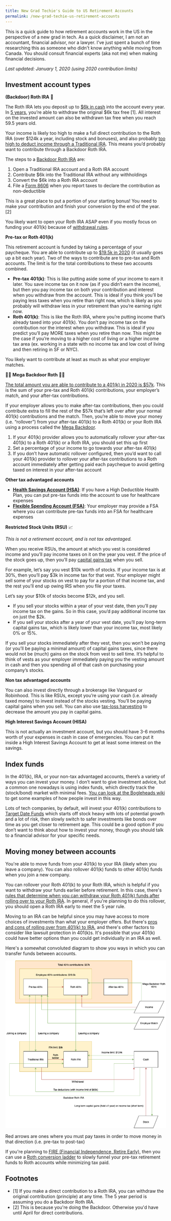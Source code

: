```yaml
---
title: New Grad Techie's Guide to US Retirement Accounts
permalink: /new-grad-techie-us-retirement-accounts
---
```


This is a quick guide to how retirement accounts work in the US in the perspective of a new grad in tech. As a quick disclaimer, I am not an accountant, financial advisor, nor a lawyer. I’ve just spent a bunch of time researching this as someone who didn't know anything while moving from Canada. You should consult financial experts (aka not me) when making financial decisions.

*Last updated: January 1, 2020 (using 2020 contribution limits)*


## Investment account types

**(Backdoor) Roth IRA** 🚪

The Roth IRA lets you deposit up to [$6k in cash](https://www.irs.gov/retirement-plans/amount-of-roth-ira-contributions-that-you-can-make-for-2019) into the account every year. In [5 years](https://www.investopedia.com/ask/answers/05/waitingperiodroth.asp), you’re able to withdraw the original $6k tax free [1]. All interest on the invested amount can also be withdrawn tax free when you reach 59.5 years old.

Your income is likely too high to make a full direct contribution to the Roth IRA (over $124k a year, including stock and bonuses), and also probably [too high to deduct income through a Traditional IRA](https://www.irs.gov/retirement-plans/plan-participant-employee/2020-ira-contribution-and-deduction-limits-effect-of-modified-agi-on-deductible-contributions-if-you-are-covered-by-a-retirement-plan-at-work). This means you’d probably want to contribute through a Backdoor Roth IRA.

The steps to a [Backdoor Roth IRA](https://www.investopedia.com/terms/b/backdoor-roth-ira.asp) are:

1. Open a Traditional IRA account and a Roth IRA account
2. Contribute $6k into the Traditional IRA without any withholdings
3. Convert the $6k into a Roth IRA account
4. File a [Form 8606](https://www.irs.gov/forms-pubs/about-form-8606) when you report taxes to declare the contribution as non-deductible

This is a great place to put a portion of your starting bonus! You need to make your contribution and finish your conversion by the end of the year. [2]

You likely want to open your Roth IRA ASAP even if you mostly focus on funding your 401(k) because of [withdrawal rules](https://www.investopedia.com/understanding-non-qualified-roth-ira-distributions-4770842).

**Pre-tax or Roth 401(k)**

This retirement account is funded by taking a percentage of your paycheque. You are able to contribute up to [$19.5k in 2020](https://www.irs.gov/newsroom/401k-contribution-limit-increases-to-19500-for-2020-catch-up-limit-rises-to-6500) (it usually goes up a bit each year). Two of the ways to contribute are to pre-tax and Roth accounts. The limit is for the total contributions to these two accounts combined.

- **Pre-tax 401(k)**: This is like putting aside some of your income to earn it later. You save income tax on it now (as if you didn’t earn the income), but then you pay income tax on both your contribution and interest when you withdraw from the account. This is ideal if you think you’ll be paying less taxes when you retire than right now, which is likely as you probably will withdraw less in your retirement than you’re earning right now.
- **Roth 401(k)**: This is like the Roth IRA, where you’re putting income that’s already taxed into your 401(k). You don’t pay income tax on the contribution nor the interest when you withdraw. This is ideal if you predict you’ll pay MORE taxes when you retire than now. This might be the case if you’re moving to a higher cost of living or a higher income tax area (ex. working in a state with no income tax and low cost of living and then retiring in SF or NYC).

You likely want to contribute at least as much as what your employer matches.

💸🚪 **Mega Backdoor Roth** 🚪💸

[The total amount you are able to contribute to a 401(k) in 2020 is $57k](https://www.shrm.org/resourcesandtools/hr-topics/benefits/pages/2020-irs-401k-contribution-limits.aspx). This is the sum of your pre-tax and Roth 401(k) contributions, your employer’s match, and your after-tax contributions.

If your employer allows you to make after-tax contributions, then you could contribute extra to fill the rest of the $57k that’s left over after your normal 401(k) contributions and the match. Then, you’re able to move your money (i.e. “rollover”) from your after-tax 401(k) to a Roth 401(k) or your Roth IRA using a process called the [Mega Backdoor](https://www.madfientist.com/after-tax-contributions/).

1. If your 401(k) provider allows you to automatically rollover your after-tax 401(k) to a Roth 401(k) or a Roth IRA, you should set this up first
2. Set a percentage of your income to go towards your after-tax 401(k)
3. If you don’t have automatic rollover configured, then you’d want to call your 401(k) provider to rollover your after-tax contributions to a Roth account immediately after getting paid each paycheque to avoid getting taxed on interest in your after-tax account

**Other tax advantaged accounts**

- [**Health Savings Account (HSA)**](https://www.investopedia.com/terms/h/hsa.asp): If you have a High Deductible Health Plan, you can put pre-tax funds into the account to use for healthcare expenses
- [**Flexible Spending Account (FSA)**](https://www.healthcare.gov/have-job-based-coverage/flexible-spending-accounts/): Your employer may provide a FSA where you can contribute pre-tax funds into an FSA for healthcare expenses

**Restricted Stock Units (RSU)** 📈

*This is not a retirement account, and is not tax advantaged.*

When you receive RSUs, the amount at which you vest is considered income and you’ll pay income taxes on it on the year you vest. If the price of the stock goes up, then you’ll pay [capital gains tax](https://www.investopedia.com/terms/c/capital_gains_tax.asp) when you sell.

For example, let’s say you vest $10k worth of stocks. If your income tax is at 30%, then you’ll pay $3k in income tax for that vest. Your employer might sell some of your stocks on vest to pay for a portion of that income tax, and the rest you’ll end up owing IRS when you file your taxes.

Let’s say your $10k of stocks become $12k, and you sell.

- If you sell your stocks within a year of your vest date, then you’ll pay income tax on the gains. So in this case, you’d pay additional income tax on just the $2k.
- If you sell your stocks after a year of your vest date, you’ll pay long-term capital gains tax, which is likely lower than your income tax, most likely 0% or 15%.

If you sell your stocks immediately after they vest, then you won’t be paying (or you’ll be paying a minimal amount) of capital gains taxes, since there would not be (much) gains on the stock from vest to sell time. It’s helpful to think of vests as your employer immediately paying you the vesting amount in cash and then you spending all of that cash on purchasing your company’s stocks.

**Non tax advantaged accounts**

You can also invest directly through a brokerage like Vanguard or Robinhood. This is like RSUs, except you’re using your cash (i.e. already taxed money) to invest instead of the stocks vesting. You’ll be paying capital gains when you sell. You can also use [tax-loss harvesting](https://www.investopedia.com/terms/t/taxgainlossharvesting.asp) to decrease the amount you pay in capital gains.

**High Interest Savings Account (HISA)**

This is not actually an investment account, but you should have 3-6 months worth of your expenses in cash in case of emergencies. You can put it inside a High Interest Savings Account to get at least some interest on the savings.


## Index funds

In the 401(k), IRA, or your non-tax advantaged accounts, there’s a variety of ways you can invest your money. I don’t want to give investment advice, but a common one nowadays is using index funds, which directly track the (stock/bond) market with minimal fees. [You can look at the Bogleheads wiki](https://www.bogleheads.org/wiki/Getting_started) to get some examples of how people invest in this way.

Lots of tech companies, by default, will invest your 401(k) contributions to [Target Date Funds](https://www.investopedia.com/terms/t/target-date_fund.asp) which starts off stock heavy with lots of potential growth and a lot of risk, then slowly switch to safer investments like bonds over time as you get closer to retirement age. This could be a good option if you don’t want to think about how to invest your money, though you should talk to a financial advisor for your specific needs.


## Moving money between accounts

You're able to move funds from your 401(k) to your IRA (likely when you leave a company). You can also rollover 401(k) funds to other 401(k) funds when you join a new company.

You can rollover your Roth 401(k) to your Roth IRA, which is helpful if you want to withdraw your funds earlier before retirement. In this case, there's [rules that determine when you can withdraw your Roth 401(k) funds after rolling over to your Roth IRA](https://www.investopedia.com/understanding-non-qualified-roth-ira-distributions-4770842). In general, if you're planning to do this rollover, you should open a Roth IRA early to meet the 5 year rule.

Moving to an IRA can be helpful since you may have access to more choices of investments than what your employer offers. But there's [pros and cons of rolling over from 401(k) to IRA](https://www.kiplinger.com/article/retirement/T032-C000-S002-pros-and-cons-of-rolling-your-401-k-into-an-ira.html), and there's other factors to consider like lawsuit protection in 401(k)s. It's possible that your 401(k) could have better options than you could get individually in an IRA as well.

Here's a somewhat convoluted diagram to show you ways in which you can transfer funds between accounts.

![Retirement accounts flow chart](/assets/img/new_grad_techie_guide_to_us_retirement_accounts/flow_chart.png)

<div class="image-center-caption">Red arrows are ones where you must pay taxes in order to move money in that direction (i.e. pre-tax to post-tax)</div>

If you're planning to [FIRE (Financial Independence, Retire Early)](https://www.investopedia.com/terms/f/financial-independence-retire-early-fire.asp), then you can use a [Roth conversion ladder](https://www.madfientist.com/how-to-access-retirement-funds-early/) to slowly funnel your pre-tax retirement funds to Roth accounts while minimizing tax paid.


## Footnotes

- [1] If you make a direct contribution to a Roth IRA, you can withdraw the original contribution (principle) at any time. The 5 year period is assuming you do a Backdoor Roth IRA.
- [2] This is because you're doing the Backdoor. Otherwise you'd have until April for direct contributions.
